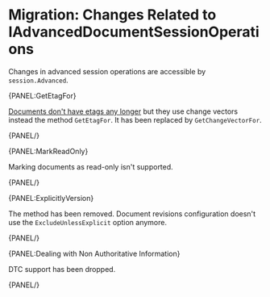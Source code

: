 # Migration: Changes Related to IAdvancedDocumentSessionOperations

Changes in advanced session operations are accessible by `session.Advanced`.

{PANEL:GetEtagFor}

[Documents don't have etags any longer](../../../migration/client-api/introduction#etags) but they use change vectors instead the method `GetEtagFor`. It has been replaced by `GetChangeVectorFor`.

{PANEL/}


{PANEL:MarkReadOnly}

Marking documents as read-only isn't supported. 

{PANEL/}


{PANEL:ExplicitlyVersion}

The method has been removed. Document revisions configuration doesn't use the `ExcludeUnlessExplicit` option anymore.

{PANEL/}

{PANEL:Dealing with Non Authoritative Information}

DTC support has been dropped.

{PANEL/}



